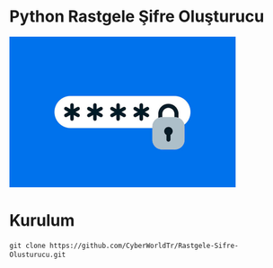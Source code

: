 # Python Rastgele Şifre Oluşturucu

<img src="/pass.jpg" width="80%" style="text-align:center;">

Kurulum
=
    git clone https://github.com/CyberWorldTr/Rastgele-Sifre-Olusturucu.git

    
